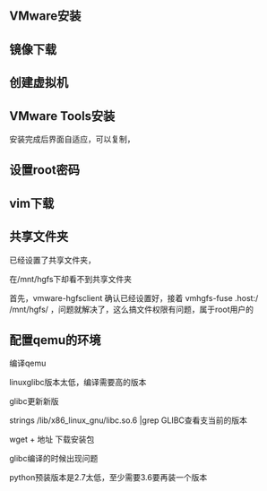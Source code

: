 ## VMware安装

## 镜像下载

## 创建虚拟机

## VMware Tools安装

安装完成后界面自适应，可以复制，

## 设置root密码

## vim下载

## 共享文件夹

已经设置了共享文件夹，

在/mnt/hgfs下却看不到共享文件夹

首先，vmware-hgfsclient 确认已经设置好，接着 vmhgfs-fuse .host:/ /mnt/hgfs/ ，问题就解决了，这么搞文件权限有问题，属于root用户的

## 配置qemu的环境

编译qemu

linuxglibc版本太低，编译需要高的版本

glibc更新新版

strings /lib/x86_linux_gnu/libc.so.6 |grep GLIBC查看支当前的版本

wget + 地址  下载安装包

glibc编译的时候出现问题

python预装版本是2.7太低，至少需要3.6要再装一个版本